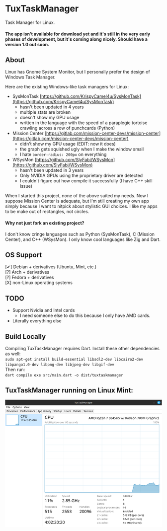 # TuxTaskManager
Task Manager for Linux.

#### The app isn't available for download yet and it's still in the very early phases of development, but it's coming along nicely. Should have a version 1.0 out soon.

## About
Linux has Gnome System Monitor, but I personally prefer the design of Windows Task Manager.  

Here are the existing Windows-like task managers for Linux:  
- SysMonTask [https://github.com/KrispyCamel4u/SysMonTask](https://github.com/KrispyCamel4u/SysMonTask)
	- hasn't been updated in 4 years
	- multiple stats are broken
	- doesn't show my GPU usage
	- written in the language with the speed of a paraplegic tortoise crawling across a row of punchcards (Python)
- Mission Center [https://gitlab.com/mission-center-devs/mission-center](https://gitlab.com/mission-center-devs/mission-center)
	- didn't show my GPU usage (EDIT: now it does)
	- the graph gets squished ugly when I make the window small
	- I hate `border-radius: 200px` on everything
- WSysMon [https://github.com/SlyFabi/WSysMon](https://github.com/SlyFabi/WSysMon)
	- hasn't been updated in 3 years
	- Only NVIDIA GPUs using the proprietary driver are detected
	- I couldn't figure out how compile it successfully (I have C++ skill issue)

When I started this project, none of the above suited my needs. Now I suppose Mission Center is adequate, but I'm still creating my own app simply because I want to nitpick about stylistic GUI choices. I like my apps to be make out of rectangles, not circles.

#### Why not just fork an existing project?
I don't know cringe languages such as Python (SysMonTask), C (Mission Center), and C++ (WSysMon). I only know cool languages like Zig and Dart.

## OS Support
[✔] Debian + derivatives (Ubuntu, Mint, etc.)  
[?] Arch + derivatives  
[?] Fedora + derivatives  
[X] non-Linux operating systems

## TODO
- Support Nvidia and Intel cards
    - I need someone else to do this because I only have AMD cards.
- Literally everything else

## Build Locally
Compiling TuxTaskManager requires Dart. Install these other dependencies as well:  
`sudo apt-get install build-essential libsdl2-dev libcairo2-dev libpango1.0-dev libpng-dev libjpeg-dev libgif-dev`  
Then run:  
`dart compile exe src/main.dart -o dist/tuxtaskmanager`

## TuxTaskManager running on Linux Mint:
![screenshot](https://github.com/vExcess/TuxTaskManager/blob/master/preview.png?raw=true)
